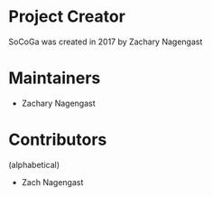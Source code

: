 Project Creator
===============
SoCoGa was created in 2017 by Zachary Nagengast


Maintainers
===========

* Zachary Nagengast


Contributors
============

(alphabetical)

* Zach Nagengast
